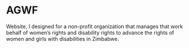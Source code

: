 # AGWF
Website, I designed for a non-profit organization that manages that work behalf of women’s rights and disability rights to advance the rights of women and girls with disabilities in Zimbabwe.
